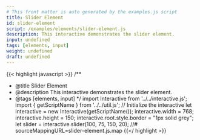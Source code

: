 ```yaml
---
# This front matter is auto generated by the examples.js script
title: Slider Element
id: slider-element
script: /examples/elements/slider-element.js
description: This interactive demonstrates the slider element.
input: undefined
tags: [elements, input]
weight: undefined
draft: undefined
---
```


{{< highlight javascript >}}
/**
* @title Slider Element
* @description This interactive demonstrates the slider element.
* @tags [elements, input]
*/
import Interactive from '../../interactive.js';
import { getScriptName } from '../../util.js';
// Initialize the interactive
let interactive = new Interactive(getScriptName());
interactive.width = 768;
interactive.height = 150;
interactive.root.style.border = "1px solid grey";
let slider = interactive.slider(100, 75, 150, 20);
//# sourceMappingURL=slider-element.js.map
{{</ highlight >}}

